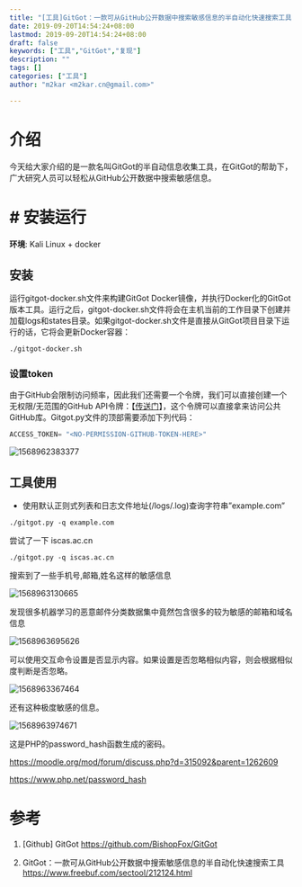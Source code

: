 ```yaml
---
title: "[工具]GitGot：一款可从GitHub公开数据中搜索敏感信息的半自动化快速搜索工具"
date: 2019-09-20T14:54:24+08:00
lastmod: 2019-09-20T14:54:24+08:00
draft: false
keywords: ["工具","GitGot","复现"]
description: ""
tags: []
categories: ["工具"]
author: "m2kar <m2kar.cn@gmail.com>"

---
```


# 介绍
今天给大家介绍的是一款名叫GitGot的半自动信息收集工具，在GitGot的帮助下，广大研究人员可以轻松从GitHub公开数据中搜索敏感信息。

# # 安装运行

**环境**: Kali Linux + docker

## 安装

运行gitgot-docker.sh文件来构建GitGot Docker镜像，并执行Docker化的GitGot版本工具。运行之后，gitgot-docker.sh文件将会在主机当前的工作目录下创建并加载logs和states目录。如果gitgot-docker.sh文件是直接从GitGot项目目录下运行的话，它将会更新Docker容器：

```bash
./gitgot-docker.sh
```

### 设置token

由于GitHub会限制访问频率，因此我们还需要一个令牌，我们可以直接创建一个无权限/无范围的GitHub API令牌：【[传送门](https://github.com/settings/tokens)】，这个令牌可以直接拿来访问公共GitHub库。Gitgot.py文件的顶部需要添加下列代码：

```python
ACCESS_TOKEN= "<NO-PERMISSION-GITHUB-TOKEN-HERE>"
```

![1568962383377](1568962383377.png)



## 工具使用



- 使用默认正则式列表和日志文件地址(/logs/<query>.log)查询字符串”example.com”

```
./gitgot.py -q example.com
```



尝试了一下 iscas.ac.cn

```
./gitgot.py -q iscas.ac.cn
```

搜索到了一些手机号,邮箱,姓名这样的敏感信息 

![1568963130665](1568963130665.png)

发现很多机器学习的恶意邮件分类数据集中竟然包含很多的较为敏感的邮箱和域名信息

![1568963695626](1568963695626.png)

可以使用交互命令设置是否显示内容。如果设置是否忽略相似内容，则会根据相似度判断是否忽略。

![1568963367464](1568963367464.png)

还有这种极度敏感的信息。

![1568963974671](1568963974671.png)

这是PHP的password_hash函数生成的密码。

https://moodle.org/mod/forum/discuss.php?d=315092&parent=1262609

https://www.php.net/password_hash

# 参考

1. [Github] GitGot https://github.com/BishopFox/GitGot

2. GitGot：一款可从GitHub公开数据中搜索敏感信息的半自动化快速搜索工具 https://www.freebuf.com/sectool/212124.html



